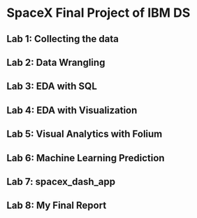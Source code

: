 # SpaceX Final Project of IBM DS
## Lab 1: Collecting the data
## Lab 2: Data Wrangling
## Lab 3: EDA with SQL
## Lab 4: EDA with Visualization
## Lab 5: Visual Analytics with Folium
## Lab 6: Machine Learning Prediction
## Lab 7: spacex_dash_app
## Lab 8: My Final Report 
